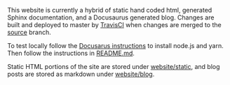This website is currently a hybrid of static hand coded html, generated Sphinx documentation, and a Docusaurus generated blog. Changes are built and deployed to master by [TravisCI](https://travis-ci.com/prestodb/prestodb.github.io) when changes are merged to the [source](https://github.com/prestodb/prestodb.github.io/tree/source) branch.

To test locally follow the [Docusarus instructions](https://docusaurus.io/docs/en/next/tutorial-setup) to install node.js and yarn. Then follow the instructions in [README.md](website/README.md).

Static HTML portions of the site are stored under [website/static](website/static), and blog posts are stored as markdown under [website/blog](website/blog).
